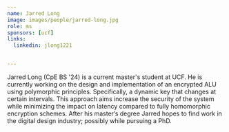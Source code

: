 ```yaml
---
name: Jarred Long
image: images/people/jarred-long.jpg
role: ms 
sponsors: [ucf]
links:
  linkedin: jlong1221


---
```


Jarred Long (CpE BS '24) is a current master's student at UCF. He is currently working on the design and implementation of an encrypted ALU using polymorphic principles. Specifically, a dynamic key that changes at certain intervals. This approach aims increase the security of the system while minimizing the impact on latency compared to fully homomorphic encryption schemes. After his master’s degree Jarred hopes to find work in the digital design industry; possibly while pursuing a PhD.